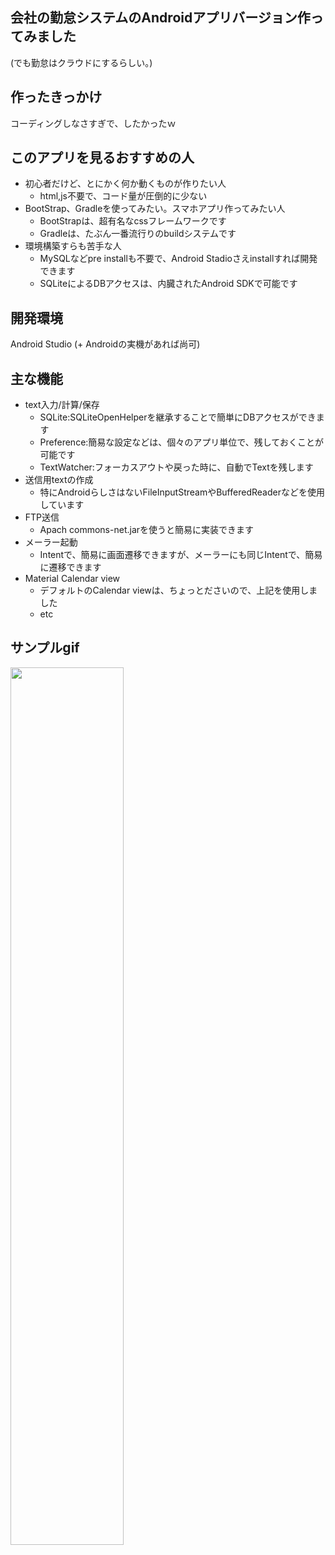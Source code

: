 ## 会社の勤怠システムのAndroidアプリバージョン作ってみました
(でも勤怠はクラウドにするらしい。)</br>

## 作ったきっかけ
コーディングしなさすぎで、したかったｗ</br>

## このアプリを見るおすすめの人
* 初心者だけど、とにかく何か動くものが作りたい人
  * html,js不要で、コード量が圧倒的に少ない
* BootStrap、Gradleを使ってみたい。スマホアプリ作ってみたい人
  * BootStrapは、超有名なcssフレームワークです
  * Gradleは、たぶん一番流行りのbuildシステムです
* 環境構築すらも苦手な人
  * MySQLなどpre installも不要で、Android Stadioさえinstallすれば開発できます
  * SQLiteによるDBアクセスは、内臓されたAndroid SDKで可能です

## 開発環境
Android Studio (+ Androidの実機があれば尚可)</br>

## 主な機能
* text入力/計算/保存</br>
  * SQLite:SQLiteOpenHelperを継承することで簡単にDBアクセスができます
  * Preference:簡易な設定などは、個々のアプリ単位で、残しておくことが可能です
  * TextWatcher:フォーカスアウトや戻った時に、自動でTextを残します
* 送信用textの作成
  * 特にAndroidらしさはないFileInputStreamやBufferedReaderなどを使用しています
* FTP送信
  * Apach commons-net.jarを使うと簡易に実装できます
* メーラー起動</br>
  * Intentで、簡易に画面遷移できますが、メーラーにも同じIntentで、簡易に遷移できます
* Material Calendar view</br>
  * デフォルトのCalendar viewは、ちょっとださいので、上記を使用しました
  * etc

## サンプルgif
<p>
  <img src="https://github.com/natsukikaminishi/kintai/blob/master/kintai_app.gif" width=60%>  
</p>　
<!--
MD形式を忘れないために Remember me
# This is an <h1> tag
## This is an <h2> tag
###### This is an <h6> tag
*This text will be italic*
_This will also be italic_

**This text will be bold**
__This will also be bold__

_You **can** combine them_

* Item 1
* Item 2
  * Item 2a
  * Item 2b
1. Item 1
1. Item 2
1. Item 3
   1. Item 3a
   1. Item 3b
   
   I think you should use an
`<addr>` element here instead.

- [x] @mentions, #refs, [links](), **formatting**, and <del>tags</del> supported
- [x] list syntax required (any unordered or ordered list supported)
- [x] this is a complete item
- [ ] this is an incomplete item

First Header | Second Header
------------ | -------------
Content from cell 1 | Content from cell 2
Content in the first column | Content in the second column
-->
